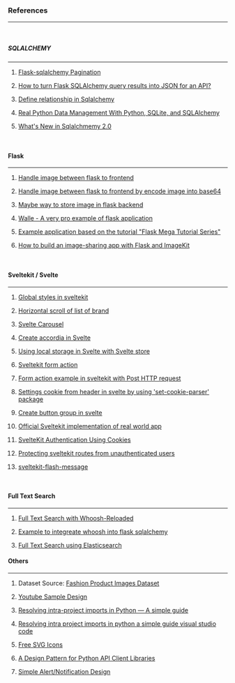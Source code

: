 ### References
---

<br>

##### SQLALCHEMY
---
1. [Flask-sqlalchemy Pagination](https://blog.miguelgrinberg.com/post/the-flask-mega-tutorial-part-ix-pagination)

2. [How to turn Flask SQLAlchemy query results into JSON for an API?](https://www.reddit.com/r/flask/comments/vll4xu/af_how_to_turn_flask_sqlalchemy_query_results/)

3. [Define relationship in Sqlalchemy](https://docs.sqlalchemy.org/en/20/orm/basic_relationships.html)

4. [Real Python Data Management With Python, SQLite, and SQLAlchemy](https://realpython.com/python-sqlite-sqlalchemy/#working-with-sqlalchemy-and-python-objects)

5. [What's New in Sqlalchmemy 2.0](https://blog.miguelgrinberg.com/post/what-s-new-in-sqlalchemy-2-0)

<br>

#### Flask
---
1. [Handle image between flask to frontend](https://github.com/Vuka951/tutorial-code/blob/master/flask-file-upload/done/app.py)

2. [Handle image between flask to frontend by encode image into base64](https://www.quora.com/How-do-you-insert-an-image-into-a-database-using-Python-and-Flask)

3. [Maybe way to store image in flask backend](https://imagekit.io/blog/image-sharing-app-with-python/)

4. [Walle - A very pro example of flask application](https://github.com/meolu/walle-web/tree/master)

5. [Example application based on the tutorial "Flask Mega Tutorial Series"](https://github.com/miguelgrinberg/microblog/tree/v0.23)

6. [How to build an image-sharing app with Flask and ImageKit](https://imagekit.io/blog/image-sharing-app-with-python/)

<br>

#### Sveltekit / Svelte
---
1. [Global styles in sveltekit](https://joyofcode.xyz/global-styles-in-sveltekit)

2. [Horizontal scroll of list of brand](https://medium.com/@mintpw/how-to-create-infinite-horizontal-scroll-and-hover-pause-with-pure-css-b052caa683bd)

3. [Svelte Carousel](https://vadimkorr.github.io/svelte-carousel/)

4. [Create accordia in Svelte](https://svelte.dev/repl/29bf8248d5044e12877e9cbec9381115?version=3.48.0)

5. [Using local storage in Svelte with Svelte store](https://rodneylab.com/using-local-storage-sveltekit/)

6. [Sveltekit form action](https://kit.svelte.dev/docs/form-actions)

7. [Form action example in sveltekit with Post HTTP request](https://sveltebyexample.com/form-actions/)

8. [Settings cookie from header in svelte by using 'set-cookie-parser' package](https://github.com/sveltejs/kit/issues/8409)

9. [Create button group in svelte](https://svelte.dev/repl/7dae7f254a2348d5ad42ad09d84a137f?version=3.24.1)

10. [Official Sveltekit implementation of real world app](https://github.com/sveltejs/realworld)

11. [SvelteKit Authentication Using Cookies](https://joyofcode.xyz/sveltekit-authentication-using-cookies)

12. [Protecting sveltekit routes from unauthenticated users](https://dev.to/thiteago/protecting-sveltekit-routes-from-unauthenticated-users-nb9)

13. [sveltekit-flash-message](https://github.com/ciscoheat/sveltekit-flash-message)

<br>

#### Full Text Search
---
1. [Full Text Search with Whoosh-Reloaded](https://sygil-dev.github.io/whoosh-reloaded/)

2. [Example to integreate whoosh into flask sqlalchemy](https://github.com/Momo8289/Flask-SQLAlchemy-Whoosh)

3. [Full Text Search using Elasticsearch](https://blog.miguelgrinberg.com/post/the-flask-mega-tutorial-part-xvi-full-text-search)

#### Others
---
1. Dataset Source: 
[Fashion Product Images Dataset](https://www.kaggle.com/datasets/paramaggarwal/fashion-product-images-dataset)

2. [Youtube Sample Design](https://www.youtube.com/watch?v=gQlLw4cmq_o)

3. [Resolving intra-project imports in Python — A simple guide](https://fadil-nohur.medium.com/resolving-intra-project-imports-in-python-a-simple-guide-872775f64277)

4. [Resolving intra project imports in python a simple guide visual studio code](https://fadil-nohur.medium.com/resolving-intra-project-imports-in-python-a-simple-guide-visual-studio-code-98472b0a8f59)

5. [Free SVG Icons](https://www.svgrepo.com/)

6. [A Design Pattern for Python API Client Libraries](https://bhomnick.net/design-pattern-python-api-client/)

7. [Simple Alert/Notification Design](https://codepen.io/kkundi/pen/BoaYrK)